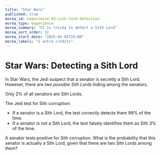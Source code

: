 ```yaml
---
title: "Star Wars"
published: true
morea_id: experience-03-sith-lord-detection
morea_type: experience
morea_summary: "It is tricky to detect a Sith Lord"
morea_sort_order: 32
morea_start_date: "2025-02-02T23:00"
morea_labels: "2 extra credits"
---
```


# Star Wars: Detecting a Sith Lord

In Star Wars, the Jedi suspect that a senator is secretly a Sith Lord. However, there are *two possible Sith Lords* hiding among the senators.

Only 2% of all senators are Sith Lords.

The Jedi test for Sith corruption:
- If a senator is a Sith Lord, the test correctly detects them 98% of the time.
- If a senator is not a Sith Lord, the test falsely identifies them as Sith 3% of the time.

A senator tests positive for Sith corruption. What is the probability that this senator is actually a Sith Lord, given that there are two Sith Lords among them?